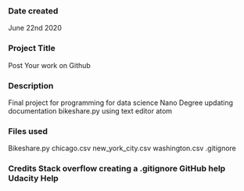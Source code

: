 ### Date created
June 22nd 2020

### Project Title
Post Your work on Github

### Description
Final project for programming for data science Nano Degree 
updating documentation bikeshare.py using text editor atom

### Files used
Bikeshare.py chicago.csv new_york_city.csv washington.csv .gitignore 

### Credits Stack overflow creating a .gitignore GitHub help Udacity Help 


